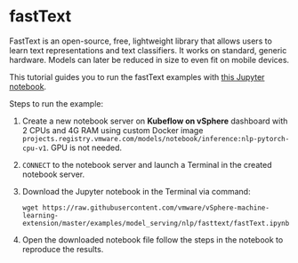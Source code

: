 # fastText

FastText is an open-source, free, lightweight library that allows users to learn text representations and text classifiers. It works on standard, generic hardware. Models can later be reduced in size to even fit on mobile devices.

This tutorial guides you to run the fastText examples with [this Jupyter notebook](https://github.com/vmware/vSphere-machine-learning-extension/blob/main/examples/model_serving/nlp/fasttext/fastText.ipynb).

Steps to run the example:

1. Create a new notebook server on **Kubeflow on vSphere** dashboard with 2 CPUs and 4G RAM using custom Docker image `projects.registry.vmware.com/models/notebook/inference:nlp-pytorch-cpu-v1`. GPU is not needed. 

2. `CONNECT` to the notebook server and launch a Terminal in the created notebook server.

3. Download the Jupyter notebook in the Terminal via command: 

   ```shell
   wget https://raw.githubusercontent.com/vmware/vSphere-machine-learning-extension/master/examples/model_serving/nlp/fasttext/fastText.ipynb
   ```

4. Open the downloaded notebook file follow the steps in the notebook to reproduce the results.
